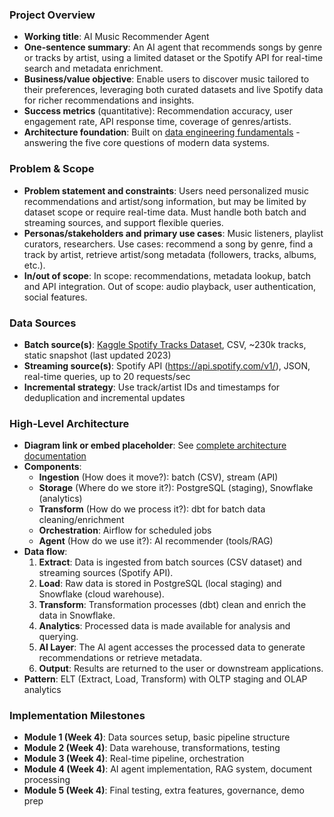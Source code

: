 ### Project Overview
- **Working title**: AI Music Recommender Agent
- **One-sentence summary**: An AI agent that recommends songs by genre or tracks by artist, using a limited dataset or the Spotify API for real-time search and metadata enrichment.
- **Business/value objective**: Enable users to discover music tailored to their preferences, leveraging both curated datasets and live Spotify data for richer recommendations and insights.
- **Success metrics** (quantitative): Recommendation accuracy, user engagement rate, API response time, coverage of genres/artists.
- **Architecture foundation**: Built on [data engineering fundamentals](architecture/data-engineering-fundamentals.md) - answering the five core questions of modern data systems.

### Problem & Scope
- **Problem statement and constraints**: Users need personalized music recommendations and artist/song information, but may be limited by dataset scope or require real-time data. Must handle both batch and streaming sources, and support flexible queries.
- **Personas/stakeholders and primary use cases**: Music listeners, playlist curators, researchers. Use cases: recommend a song by genre, find a track by artist, retrieve artist/song metadata (followers, tracks, albums, etc.).
- **In/out of scope**: In scope: recommendations, metadata lookup, batch and API integration. Out of scope: audio playback, user authentication, social features.

### Data Sources
- **Batch source(s)**: [Kaggle Spotify Tracks Dataset](https://www.kaggle.com/datasets/maharshipandya/-spotify-tracks-dataset), CSV, ~230k tracks, static snapshot (last updated 2023)
- **Streaming source(s)**: Spotify API (https://api.spotify.com/v1/), JSON, real-time queries, up to 20 requests/sec
- **Incremental strategy**: Use track/artist IDs and timestamps for deduplication and incremental updates

### High-Level Architecture
- **Diagram link or embed placeholder**: See [complete architecture documentation](architecture/architecture.md)
- **Components**: 
  - **Ingestion** (How does it move?): batch (CSV), stream (API)
  - **Storage** (Where do we store it?): PostgreSQL (staging), Snowflake (analytics)
  - **Transform** (How do we process it?): dbt for batch data cleaning/enrichment
  - **Orchestration**: Airflow for scheduled jobs
  - **Agent** (How do we use it?): AI recommender (tools/RAG)
- **Data flow**: 
  1. **Extract**: Data is ingested from batch sources (CSV dataset) and streaming sources (Spotify API).
  2. **Load**: Raw data is stored in PostgreSQL (local staging) and Snowflake (cloud warehouse).
  3. **Transform**: Transformation processes (dbt) clean and enrich the data in Snowflake.
  4. **Analytics**: Processed data is made available for analysis and querying.
  5. **AI Layer**: The AI agent accesses the processed data to generate recommendations or retrieve metadata.
  6. **Output**: Results are returned to the user or downstream applications.
- **Pattern**: ELT (Extract, Load, Transform) with OLTP staging and OLAP analytics

### Implementation Milestones
- **Module 1 (Week 4)**: Data sources setup, basic pipeline structure
- **Module 2 (Week 4)**: Data warehouse, transformations, testing
- **Module 3 (Week 4)**: Real-time pipeline, orchestration
- **Module 4 (Week 4)**: AI agent implementation, RAG system, document processing
- **Module 5 (Week 4)**: Final testing, extra features, governance, demo prep